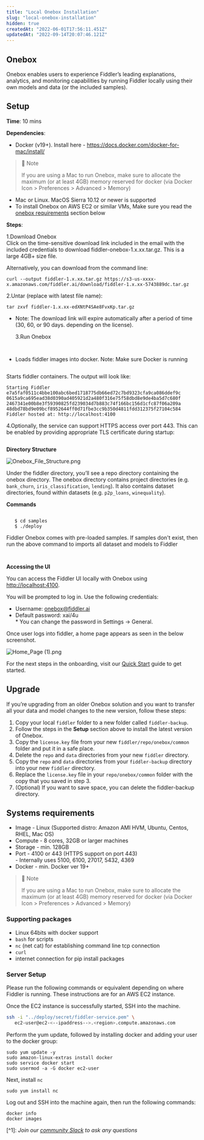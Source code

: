 ```yaml
---
title: "Local Onebox Installation"
slug: "local-onebox-installation"
hidden: true
createdAt: "2022-06-01T17:56:11.451Z"
updatedAt: "2022-09-14T20:07:46.121Z"
---
```

## Onebox

Onebox enables users to experience Fiddler’s leading explanations, analytics, and monitoring capabilities by running Fiddler locally using their own models and data (or the included samples).

## Setup

**Time**: 10 mins

**Dependencies**:

- Docker (v19+). Install here - <https://docs.docker.com/docker-for-mac/install/>

> 🚧 Note
> 
> If you are using a Mac to run Onebox, make sure to allocate the maximum (or at least 4GB) memory reserved for docker (via  Docker Icon > Preferences > Advanced > Memory)

- Mac or Linux. MacOS Sierra 10.12 or newer is supported
- To install Onebox on AWS EC2 or similar VMs, Make sure you read the [onebox requirements](onebox.md#systems-requirements) section below

**Steps**:

1.Download Onebox  
Click on the time-sensitive download link included in the email with the included credentials to download fiddler-onebox-1.x.xx.tar.gz. This is a large 4GB+ size file.

Alternatively, you can download from the command line:

```bsh
curl --output fiddler-1.x.xx.tar.gz https://s3-us-xxxx-x.amazonaws.com/fiddler.ai/download/fiddler-1.x.xx-5743889dc.tar.gz
```



2.Untar (replace with latest file name):

```bsh
tar zxvf fiddler-1.x.xx-edXNtP4SAe8FvxKp.tar.gz
```



- Note: The download link will expire automatically after a period of time (30, 60, or 90 days. depending on the license).

  3.Run Onebox

```
```



```
```



- Loads fiddler images into docker. Note: Make sure Docker is running

```
```



Starts fiddler containers. The output will look like:

```bsh
Starting Fiddler
e7a5faf0511c4bbe100abc6bed1718775db66ed72c7bd9323cfa9ca086ddef9c
0615a9ca695ead38d0390ad405921d2a480f316e75f58dbd8e9de4ba5d7c680f
2467341e00b8e3f59390825fd239034d7b883c74f166bc156d1cfc87f06a209a
48dbd78bd9e09bcf8952644ff0d71fbe3cc9b350d4811fdd312375f27104c584
Fiddler hosted at: http://localhost:4100
```



4.Optionally, the service can support HTTPS access over port 443. This can be enabled by providing appropriate TLS certificate during startup:

```
```



**Directory Structure**

![](https://files.readme.io/52fe5ce-Onebox_File_Structure.png "Onebox_File_Structure.png")

Under the fiddler directory, you’ll see a repo directory containing the onebox directory. The onebox directory contains project directories (e.g. `bank_churn`, `iris_classification`, `lending`). It also contains dataset directories, found within datasets (e.g. `p2p_loans`, `winequality`).

**Commands**

```
```



```bsh
   $ cd samples
   $ ./deploy
```



Fiddler Onebox comes with pre-loaded samples. If samples don't exist, then run the above command to imports all dataset and models to Fiddler

```
```



```
```



**Accessing the UI**

You can access the Fiddler UI locally with Onebox using <http://localhost:4100>.

You will be prompted to log in. Use the following credentials:

- Username: onebox@fiddler.ai
- Default password: xai/4u  
  		\* You can change the password in Settings → General.

Once user logs into fiddler, a home page appears as seen in the below screenshot.

![](https://files.readme.io/49ad4c6-Home_Page_1.png "Home_Page (1).png")

For the next steps in the onboarding, visit our [Quick Start](doc:quick-start) guide to get started.

## Upgrade

If you’re upgrading from an older Onebox solution and you want to transfer all your data and model changes to the new version, follow these steps:

1. Copy your local `fiddler` folder to a new folder called `fiddler-backup`.
2. Follow the steps in the **Setup** section above to install the latest version of Onebox.
3. Copy the `license.key` file from your new `fiddler/repo/onebox/common` folder and put it in a safe place.
4. Delete the `repo` and `data` directories from your new `fiddler` directory.
5. Copy the `repo` and `data` directories from your `fiddler-backup` directory into your new `fiddler` directory.
6. Replace the `license.key` file in your `repo/onebox/common` folder with the copy that you saved in step 3.
7. (Optional) If you want to save space, you can delete the fiddler-backup directory.

## Systems requirements

- Image - Linux (Supported distro: Amazon AMI HVM, Ubuntu, Centos, RHEL, Mac OS)
- Compute - 8 cores, 32GB or larger machines
- Storage - min. 128GB
- Port - 4100 or 443 (HTTPS support on port 443)  
  		- Internally uses 5100, 6100, 27017, 5432, 4369
- Docker - min. Docker ver 19+

> 🚧 Note
> 
> If you are using a Mac to run Onebox, make sure to allocate the maximum (or at least 4GB) memory reserved for docker (via  Docker Icon > Preferences > Advanced > Memory)

### Supporting packages

- Linux 64bits with docker support
- `bash` for scripts
- `nc` (net cat) for establishing command line tcp connection
- `curl`
- internet connection for pip install packages

### Server Setup

Please run the following commands or equivalent depending on where Fiddler is running. These instructions are for an AWS EC2 instance.

Once the EC2 instance is successfully started, SSH into the machine.

```bash
ssh -i "../deploy/secret/fiddler-service.pem" \
   ec2-user@ec2-<--ipaddress-->.<region>.compute.amazonaws.com
```



Perform the yum update, followed by installing docker and adding your user to the docker group:

```
sudo yum update -y
sudo amazon-linux-extras install docker
sudo service docker start
sudo usermod -a -G docker ec2-user
```



Next, install `nc`

```
sudo yum install nc
```



Log out and SSH into the machine again, then run the following commands:

```
docker info
docker images
```



[^1]\: _Join our [community Slack](https://www.fiddler.ai/slackinvite) to ask any questions_
